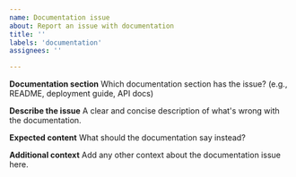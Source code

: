 ```yaml
---
name: Documentation issue
about: Report an issue with documentation
title: ''
labels: 'documentation'
assignees: ''

---
```


**Documentation section**
Which documentation section has the issue? (e.g., README, deployment guide, API docs)

**Describe the issue**
A clear and concise description of what's wrong with the documentation.

**Expected content**
What should the documentation say instead?

**Additional context**
Add any other context about the documentation issue here.
